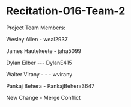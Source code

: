 # Recitation-016-Team-2

Project Team Members:

Wesley Allen - weal2937

James Hautekeete - jaha5099

Dylan Eilber --- DylanE415

Walter Virany  - - - wvirany

Pankaj Behera - PankajBehera3647

New Change - Merge Conflict
